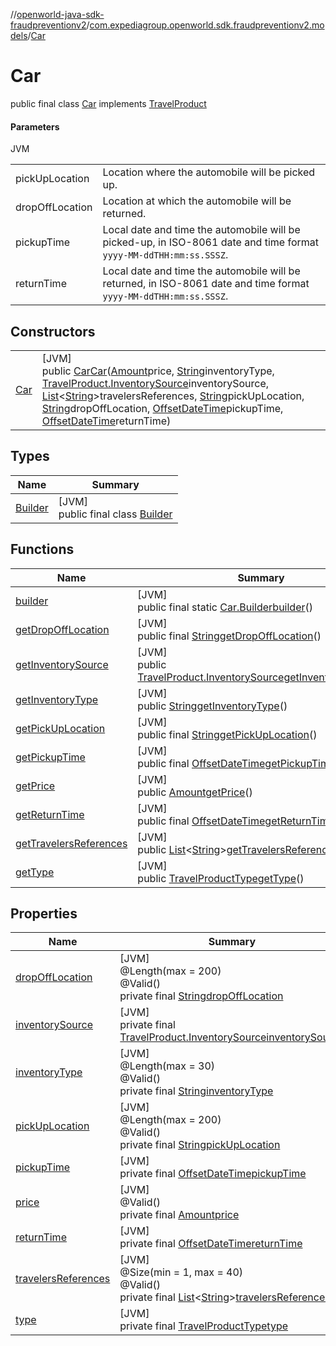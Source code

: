 //[openworld-java-sdk-fraudpreventionv2](../../../index.md)/[com.expediagroup.openworld.sdk.fraudpreventionv2.models](../index.md)/[Car](index.md)

# Car

public final class [Car](index.md) implements [TravelProduct](../-travel-product/index.md)

#### Parameters

JVM

| | |
|---|---|
| pickUpLocation | Location where the automobile will be picked up. |
| dropOffLocation | Location at which the automobile will be returned. |
| pickupTime | Local date and time the automobile will be picked-up, in ISO-8061 date and time format `yyyy-MM-ddTHH:mm:ss.SSSZ`. |
| returnTime | Local date and time the automobile will be returned, in ISO-8061 date and time format `yyyy-MM-ddTHH:mm:ss.SSSZ`. |

## Constructors

| | |
|---|---|
| [Car](-car.md) | [JVM]<br>public [Car](index.md)[Car](-car.md)([Amount](../-amount/index.md)price, [String](https://docs.oracle.com/javase/8/docs/api/java/lang/String.html)inventoryType, [TravelProduct.InventorySource](../-travel-product/-inventory-source/index.md)inventorySource, [List](https://docs.oracle.com/javase/8/docs/api/java/util/List.html)&lt;[String](https://docs.oracle.com/javase/8/docs/api/java/lang/String.html)&gt;travelersReferences, [String](https://docs.oracle.com/javase/8/docs/api/java/lang/String.html)pickUpLocation, [String](https://docs.oracle.com/javase/8/docs/api/java/lang/String.html)dropOffLocation, [OffsetDateTime](https://docs.oracle.com/javase/8/docs/api/java/time/OffsetDateTime.html)pickupTime, [OffsetDateTime](https://docs.oracle.com/javase/8/docs/api/java/time/OffsetDateTime.html)returnTime) |

## Types

| Name | Summary |
|---|---|
| [Builder](-builder/index.md) | [JVM]<br>public final class [Builder](-builder/index.md) |

## Functions

| Name | Summary |
|---|---|
| [builder](builder.md) | [JVM]<br>public final static [Car.Builder](-builder/index.md)[builder](builder.md)() |
| [getDropOffLocation](get-drop-off-location.md) | [JVM]<br>public final [String](https://docs.oracle.com/javase/8/docs/api/java/lang/String.html)[getDropOffLocation](get-drop-off-location.md)() |
| [getInventorySource](get-inventory-source.md) | [JVM]<br>public [TravelProduct.InventorySource](../-travel-product/-inventory-source/index.md)[getInventorySource](get-inventory-source.md)() |
| [getInventoryType](get-inventory-type.md) | [JVM]<br>public [String](https://docs.oracle.com/javase/8/docs/api/java/lang/String.html)[getInventoryType](get-inventory-type.md)() |
| [getPickUpLocation](get-pick-up-location.md) | [JVM]<br>public final [String](https://docs.oracle.com/javase/8/docs/api/java/lang/String.html)[getPickUpLocation](get-pick-up-location.md)() |
| [getPickupTime](get-pickup-time.md) | [JVM]<br>public final [OffsetDateTime](https://docs.oracle.com/javase/8/docs/api/java/time/OffsetDateTime.html)[getPickupTime](get-pickup-time.md)() |
| [getPrice](get-price.md) | [JVM]<br>public [Amount](../-amount/index.md)[getPrice](get-price.md)() |
| [getReturnTime](get-return-time.md) | [JVM]<br>public final [OffsetDateTime](https://docs.oracle.com/javase/8/docs/api/java/time/OffsetDateTime.html)[getReturnTime](get-return-time.md)() |
| [getTravelersReferences](get-travelers-references.md) | [JVM]<br>public [List](https://docs.oracle.com/javase/8/docs/api/java/util/List.html)&lt;[String](https://docs.oracle.com/javase/8/docs/api/java/lang/String.html)&gt;[getTravelersReferences](get-travelers-references.md)() |
| [getType](get-type.md) | [JVM]<br>public [TravelProductType](../-travel-product-type/index.md)[getType](get-type.md)() |

## Properties

| Name | Summary |
|---|---|
| [dropOffLocation](index.md#230843482%2FProperties%2F-1883119931) | [JVM]<br>@Length(max = 200)<br>@Valid()<br>private final [String](https://docs.oracle.com/javase/8/docs/api/java/lang/String.html)[dropOffLocation](index.md#230843482%2FProperties%2F-1883119931) |
| [inventorySource](index.md#-486123048%2FProperties%2F-1883119931) | [JVM]<br>private final [TravelProduct.InventorySource](../-travel-product/-inventory-source/index.md)[inventorySource](index.md#-486123048%2FProperties%2F-1883119931) |
| [inventoryType](index.md#125018393%2FProperties%2F-1883119931) | [JVM]<br>@Length(max = 30)<br>@Valid()<br>private final [String](https://docs.oracle.com/javase/8/docs/api/java/lang/String.html)[inventoryType](index.md#125018393%2FProperties%2F-1883119931) |
| [pickUpLocation](index.md#1618713946%2FProperties%2F-1883119931) | [JVM]<br>@Length(max = 200)<br>@Valid()<br>private final [String](https://docs.oracle.com/javase/8/docs/api/java/lang/String.html)[pickUpLocation](index.md#1618713946%2FProperties%2F-1883119931) |
| [pickupTime](index.md#349095522%2FProperties%2F-1883119931) | [JVM]<br>private final [OffsetDateTime](https://docs.oracle.com/javase/8/docs/api/java/time/OffsetDateTime.html)[pickupTime](index.md#349095522%2FProperties%2F-1883119931) |
| [price](index.md#-1988727834%2FProperties%2F-1883119931) | [JVM]<br>@Valid()<br>private final [Amount](../-amount/index.md)[price](index.md#-1988727834%2FProperties%2F-1883119931) |
| [returnTime](index.md#1529053230%2FProperties%2F-1883119931) | [JVM]<br>private final [OffsetDateTime](https://docs.oracle.com/javase/8/docs/api/java/time/OffsetDateTime.html)[returnTime](index.md#1529053230%2FProperties%2F-1883119931) |
| [travelersReferences](index.md#-332595109%2FProperties%2F-1883119931) | [JVM]<br>@Size(min = 1, max = 40)<br>@Valid()<br>private final [List](https://docs.oracle.com/javase/8/docs/api/java/util/List.html)&lt;[String](https://docs.oracle.com/javase/8/docs/api/java/lang/String.html)&gt;[travelersReferences](index.md#-332595109%2FProperties%2F-1883119931) |
| [type](index.md#-76729807%2FProperties%2F-1883119931) | [JVM]<br>private final [TravelProductType](../-travel-product-type/index.md)[type](index.md#-76729807%2FProperties%2F-1883119931) |
